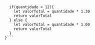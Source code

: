```function calculaPrecoTotal(quantidade) {
  
  if(quantidade < 12){
    let valorTotal = quantidade * 1.30
    return valorTotal
  } else {
    let valorTotal = quantidade * 1.00
    return valorTotal
  }
}```